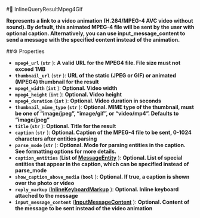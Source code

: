 #🔮 InlineQueryResultMpeg4Gif

**Represents a link to a video animation (H.264/MPEG-4 AVC video without sound). By default, this animated MPEG-4 file will be sent by the user with optional caption. Alternatively, you can use input_message_content to send a message with the specified content instead of the animation.**

##⚙️ Properties

- **`mpeg4_url`** (**`str`** ): **A valid URL for the MPEG4 file. File size must not exceed 1MB**
- **`thumbnail_url`** (**`str`** ): **URL of the static (JPEG or GIF) or animated (MPEG4) thumbnail for the result**
- **`mpeg4_width`** (**`int`** ): **Optional. Video width**
- **`mpeg4_height`** (**`int`** ): **Optional. Video height**
- **`mpeg4_duration`** (**`int`** ): **Optional. Video duration in seconds**
- **`thumbnail_mime_type`** (**`str`** ): **Optional. MIME type of the thumbnail, must be one of “image/jpeg”, “image/gif”, or
“video/mp4”. Defaults to “image/jpeg”**
- **`title`** (**`str`** ): **Optional. Title for the result**
- **`caption`** (**`str`** ): **Optional. Caption of the MPEG-4 file to be sent, 0-1024 characters after entities parsing**
- **`parse_mode`** (**`str`** ): **Optional. Mode for parsing entities in the caption. See formatting options for more details.**
- **`caption_entities`** (**List of [MessageEntity](MessageEntity.md)** ): **Optional. List of special entities that appear in the caption, which can be specified
instead of parse_mode**
- **`show_caption_above_media`** (**`bool`** ): **Optional. If true, a caption is shown over the photo or video**
- **`reply_markup`** (**[InlineKeyboardMarkup](InlineKeyboardMarkup.md)** ): **Optional. Inline keyboard attached to the message**
- **`input_message_content`** (**[InputMessageContent](InputMessageContent.md)** ): **Optional. Content of the message to be sent instead of the video animation**
